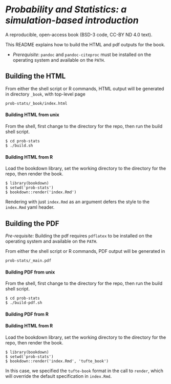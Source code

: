 # *Probability and Statistics: a simulation-based introduction*  
A reproducible, open-access book (BSD-3 code, CC-BY ND 4.0 text).

This README explains how to build the HTML and pdf outputs for the
book.

* *Prerequisite*:  `pandoc` and `pandoc-citeproc` must be installed on
  the operating system and available on the `PATH`.

## Building the HTML


From either the shell script or R commands, HTML output will be generated in directory `_book`, with top-level page

```
prob-stats/_book/index.html
```

#### Building HTML from unix

From the shell, first change to the directory for the repo, then run the build shell script.
```
$ cd prob-stats
$ ./build.sh
```

#### Building HTML from R

Load the bookdown library, set the working directory to the directory for the repo, then render the book.

```
$ library(bookdown)
$ setwd('prob-stats')
$ bookdown::render('index.Rmd')
```

Rendering with just `index.Rmd` as an argument defers the style to the `index.Rmd` yaml header.


## Building the PDF

*Pre-requisite:* Building the pdf requires `pdflatex` to be installed
  on the operating system and available on the `PATH`.

From either the shell script or R commands, PDF output will be
generated in

```
prob-stats/_main.pdf
```

#### Building PDF from unix

From the shell, first change to the directory for the repo, then run the build shell script.
```
$ cd prob-stats
$ ./build-pdf.sh
```


#### Building PDF from R

#### Building HTML from R

Load the bookdown library, set the working directory to the directory for the repo, then render the book.

```
$ library(bookdown)
$ setwd('prob-stats')
$ bookdown::render('index.Rmd', 'tufte_book')
```

In this case, we specified the `tufte-book` format in the call to
`render`, which will override the default specification in `index.Rmd`.



